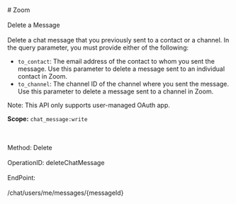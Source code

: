 <br>#     Zoom</br>
<br>Delete a Message</br>
<br>Delete a chat message that you previously sent to a contact or a channel. In the query parameter, you must provide either of the following:
* `to_contact`: The email address of the contact to whom you sent the message. Use this parameter to delete a message sent to an individual contact in Zoom.
* `to_channel`: The channel ID of the channel where you sent the message. Use this parameter to delete a message sent to a channel in Zoom.

 Note: This API only supports user-managed OAuth app.

**Scope:** `chat_message:write`
 
</br>
<br>Method: Delete</br>
<br>OperationID: deleteChatMessage</br>
<br>EndPoint:</br>
<br>/chat/users/me/messages/{messageId}</br>
